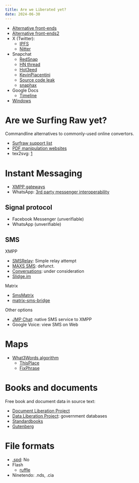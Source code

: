 ```yaml
---
title: Are we Liberated yet?
date: 2024-06-30
---
```


- [Alternative front-ends](https://github.com/Myzel394/awesome-alternative-frontends)
- [Alternative front-ends2](https://github.com/mendel5/alternative-front-ends)
- X (Twitter):
	- [IPFS](https://github.com/zedeus/nitter/issues/1188)
	- [Nitter](https://github.com/zedeus/nitter)
- Snapchat
	- [RedSnap](https://github.com/gaessaki/RedSnap)
	- [HN thread](https://news.ycombinator.com/item?id=23557998)
	- [Hot3eed](https://hot3eed.github.io/snap_part1_obfuscations.html)
	- [KevinPiacentini](https://medium.com/@KevinPiacentini/how-ive-created-my-own-snapchat-api-s-client-with-ios-app-reverse-engineering-ebbf0442afdd)
	- [Source code leak](https://thenextweb.com/security/2018/08/07/hacker-swipes-snapchats-source-code-publishes-it-on-github/)
	- [snaphax](https://github.com/tlack/snaphax)
- Google Docs
	- [Timeline](https://features.jsomers.net/how-i-reverse-engineered-google-docs/)
- [Windows](https://www.msys2.org/)

# Are we Surfing Raw yet?
Commandline alternatives to commonly-used online convertors.
- [Surfraw support list](https://gitlab.com/surfraw/Surfraw/-/tree/master/elvi?ref_type=heads)
- [PDF manipulation websites](https://wiki.archlinux.org/title/PDF,_PS_and_DjVu)
- tex2svg: [1](https://latex.codecogs.com/eqneditor/editor.php)

# Instant Messaging
- [XMPP gateways](https://todo.sr.ht/~nicoco/slidge-plugin-ideas)
- WhatsApp: [3rd party messenger interoperability](https://engineering.fb.com/2024/03/06/security/whatsapp-messenger-messaging-interoperability-eu/)

## Signal protocol
- Facebook Messenger (unverifiable)
- WhatsApp (unverifiable)

## SMS
XMPP
- [SMSRelay](https://github.com/jgaa/SmsRelay): Simple relay attempt
- [MAXS SMS](https://bitbucket.org/projectmaxs/maxs): defunct.
- [Conversations](https://codeberg.org/iNPUTmice/Conversations/issues/225): under consideration
- [Slidge.im](https://todo.sr.ht/~nicoco/slidge/201)

Matrix
- [SmsMatrix](https://github.com/tijder/SmsMatrix)
- [matrix-sms-bridge](https://github.com/benkuly/matrix-sms-bridge)

Other options
- [JMP Chat](https://jmp.chat/): native SMS service to XMPP
- Google Voice: view SMS on Web

# Maps
- [What3Words algorithm](https://wiki.openstreetmap.org/wiki/What3words)
	- [ThisPlace](https://github.com/Placeware/ThisPlace)
	- [FixPhrase](https://fixphrase.com/)

# Books and documents
Free book and document data in source text:
- [Document Liberation Project](https://www.documentliberation.org/)
- [Data Liberation Project](https://www.data-liberation-project.org/):
  government databases
- [Standardbooks](https://standardebooks.org/)
- [Gutenberg](https://gutenberg.org/)

# File formats
- [.spd](https://reverseengineering.stackexchange.com/questions/30532): No
- Flash
	- [ruffle](https://github.com/ruffle-rs/ruffle/issues/310)
- Ninetendo: .nds, .cia
